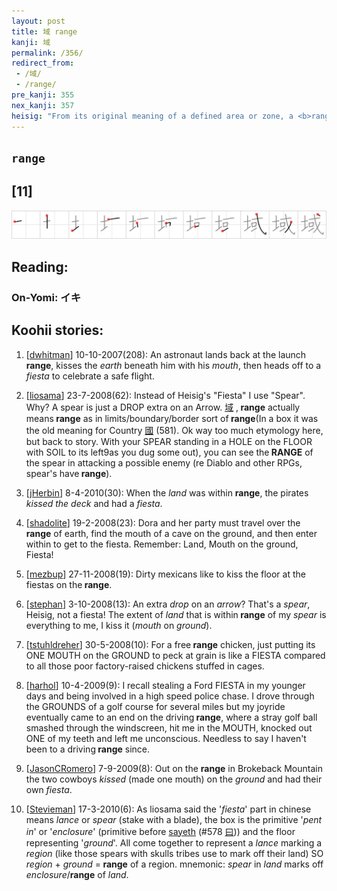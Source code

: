 ```yaml
---
layout: post
title: 域 range
kanji: 域
permalink: /356/
redirect_from:
 - /域/
 - /range/
pre_kanji: 355
nex_kanji: 357
heisig: "From its original meaning of a defined area or zone, a <b>range</b> has also come to mean a grazing <i>land</i> where cowboys roam and do whatever it is they do with cows. When the herds have all been driven to market, there is a great homecoming <i>fiesta</i> like that pictured here. As soon as the cowboys come home, home on the <b>range</b>, the first thing they do is kiss the ground (the <i>mouth</i> on the <i>floor</i>), and then get on with the <i>fiesta</i>."
---
```


## `range`

## [11]

<div class="stroke"><img src="../images/E59F9F.png" /></div>

## Reading:

### On-Yomi: イキ

## Koohii stories:

1) [<a href="http://kanji.koohii.com/profile/dwhitman">dwhitman</a>] 10-10-2007(208): An astronaut lands back at the launch<strong> range</strong>, kisses the <em>earth</em> beneath him with his <em>mouth</em>, then heads off to a <em>fiesta</em> to celebrate a safe flight. 

2) [<a href="http://kanji.koohii.com/profile/liosama">liosama</a>] 23-7-2008(62): Instead of Heisig&#039;s &quot;Fiesta&quot; I use &quot;Spear&quot;. Why? A spear is just a DROP extra on an Arrow.   <a href="http://jisho.org/kanji/details/域">域</a>  ,<strong> range</strong> actually means<strong> range</strong> as in limits/boundary/border sort of<strong> range</strong>(In a box it was the old meaning for Country  <a href="http://jisho.org/kanji/details/國">國</a>   (581). Ok way too much etymology here, but back to story. With your SPEAR standing in a HOLE on the FLOOR with SOIL to its left9as you dug some out), you can see the<strong> RANGE</strong> of the spear in attacking a possible enemy (re Diablo and other RPGs, spear&#039;s have<strong> range</strong>). 

3) [<a href="http://kanji.koohii.com/profile/jHerbin">jHerbin</a>] 8-4-2010(30): When the <em>land</em> was within <strong>range</strong>, the pirates <em>kissed the deck</em> and had a <em>fiesta</em>. 

4) [<a href="http://kanji.koohii.com/profile/shadolite">shadolite</a>] 19-2-2008(23): Dora and her party must travel over the<strong> range</strong> of earth, find the mouth of a cave on the ground, and then enter within to get to the fiesta. Remember: Land, Mouth on the ground, Fiesta! 

5) [<a href="http://kanji.koohii.com/profile/mezbup">mezbup</a>] 27-11-2008(19): Dirty mexicans like to kiss the floor at the fiestas on the<strong> range</strong>. 

6) [<a href="http://kanji.koohii.com/profile/stephan">stephan</a>] 3-10-2008(13): An extra <em>drop</em> on an <em>arrow</em>? That&#039;s a <em>spear</em>, Heisig, not a fiesta! The extent of <em>land</em> that is within<strong> range</strong> of my <em>spear</em> is everything to me, I kiss it (<em>mouth</em> on <em>ground</em>). 

7) [<a href="http://kanji.koohii.com/profile/tstuhldreher">tstuhldreher</a>] 30-5-2008(10): For a free<strong> range</strong> chicken, just putting its ONE MOUTH on the GROUND to peck at grain is like a FIESTA compared to all those poor factory-raised chickens stuffed in cages. 

8) [<a href="http://kanji.koohii.com/profile/harhol">harhol</a>] 10-4-2009(9): I recall stealing a Ford FIESTA in my younger days and being involved in a high speed police chase. I drove through the GROUNDS of a golf course for several miles but my joyride eventually came to an end on the driving<strong> range</strong>, where a stray golf ball smashed through the windscreen, hit me in the MOUTH, knocked out ONE of my teeth and left me unconscious. Needless to say I haven&#039;t been to a driving<strong> range</strong> since. 

9) [<a href="http://kanji.koohii.com/profile/JasonCRomero">JasonCRomero</a>] 7-9-2009(8): Out on the <strong>range</strong> in Brokeback Mountain the two cowboys <em>kissed</em> (made one mouth) on the <em>ground</em> and had their own <em>fiesta</em>. 

10) [<a href="http://kanji.koohii.com/profile/Stevieman">Stevieman</a>] 17-3-2010(6): As liosama said the &#039;<em>fiesta</em>&#039; part in chinese means <em>lance</em> or <em>spear</em> (stake with a blade), the box is the primitive &#039;<em>pent in</em>&#039; or &#039;<em>enclosure</em>&#039; (primitive before <a href="../578">sayeth</a> <span class="index">(#578 <a href="http://jisho.org/kanji/details/曰">曰</a>)</span>) and the floor representing &#039;<em>ground</em>&#039;. All come together to represent a <em>lance</em> marking a <em>region</em> (like those spears with skulls tribes use to mark off their land) SO <em>region</em> + <em>ground</em> =<strong> range</strong> of a region. mnemonic: <em>spear</em> in <em>land</em> marks off <em>enclosure</em>/<strong>range</strong> of <em>land</em>. 
